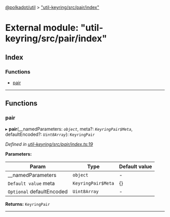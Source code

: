 [@polkadot/util](../README.md) > ["util-keyring/src/pair/index"](../modules/_util_keyring_src_pair_index_.md)

# External module: "util-keyring/src/pair/index"

## Index

### Functions

* [pair](_util_keyring_src_pair_index_.md#pair)

---

## Functions

<a id="pair"></a>

###  pair

▸ **pair**(__namedParameters: *`object`*, meta?: *`KeyringPair$Meta`*, defaultEncoded?: *`Uint8Array`*): `KeyringPair`

*Defined in [util-keyring/src/pair/index.ts:19](https://github.com/polkadot-js/util/blob/7550b44/packages/util-keyring/src/pair/index.ts#L19)*

**Parameters:**

| Param | Type | Default value |
| ------ | ------ | ------ |
| __namedParameters | `object` | - |
| `Default value` meta | `KeyringPair$Meta` |  {} |
| `Optional` defaultEncoded | `Uint8Array` | - |

**Returns:** `KeyringPair`

___

